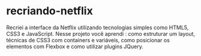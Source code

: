# recriando-netflix
Recriei a interface da Netflix utilizando tecnologias simples como HTML5, CSS3 e JavaScript. Nesse projeto você aprendi : como estruturar um layout, técnicas de CSS3 com containers e variáveis, como posicionar os elementos com Flexbox e como utilizar plugins JQuery.
